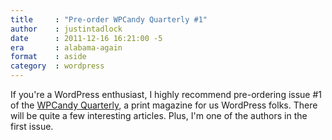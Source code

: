 ```yaml
---
title     : "Pre-order WPCandy Quarterly #1"
author    : justintadlock
date      : 2011-12-16 16:21:00 -5
era       : alabama-again
format    : aside
category  : wordpress
---
```


If you're a WordPress enthusiast, I highly recommend pre-ordering issue #1 of the <a href="http://wpcandy.com/quarterly" title="WPCandy Quarterly">WPCandy Quarterly</a>, a print magazine for us WordPress folks.  There will be quite a few interesting articles.  Plus, I'm one of the authors in the first issue.
